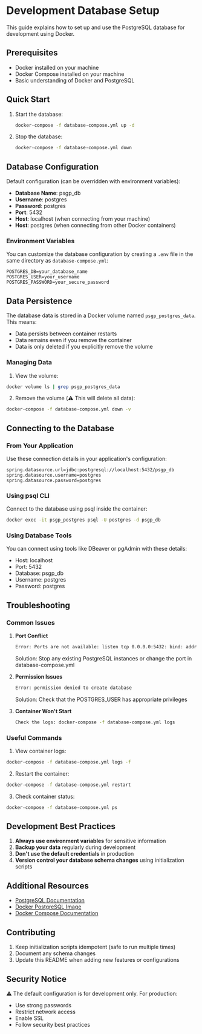 # Development Database Setup

This guide explains how to set up and use the PostgreSQL database for development using Docker.

## Prerequisites

- Docker installed on your machine
- Docker Compose installed on your machine
- Basic understanding of Docker and PostgreSQL

## Quick Start

1. Start the database:

    ```bash
    docker-compose -f database-compose.yml up -d
    ```

2. Stop the database:

    ```bash
    docker-compose -f database-compose.yml down
    ```

## Database Configuration

Default configuration (can be overridden with environment variables):

- **Database Name**: psgp_db
- **Username**: postgres
- **Password**: postgres
- **Port**: 5432
- **Host**: localhost (when connecting from your machine)
- **Host**: postgres (when connecting from other Docker containers)

### Environment Variables

You can customize the database configuration by creating a `.env` file in the same directory as `database-compose.yml`:

```env
POSTGRES_DB=your_database_name
POSTGRES_USER=your_username
POSTGRES_PASSWORD=your_secure_password
```

## Data Persistence

The database data is stored in a Docker volume named `psgp_postgres_data`. This means:

- Data persists between container restarts
- Data remains even if you remove the container
- Data is only deleted if you explicitly remove the volume

### Managing Data

1. View the volume:

```bash
docker volume ls | grep psgp_postgres_data
```

2. Remove the volume (⚠️ This will delete all data):

```bash
docker-compose -f database-compose.yml down -v
```

## Connecting to the Database

### From Your Application

Use these connection details in your application's configuration:

```properties
spring.datasource.url=jdbc:postgresql://localhost:5432/psgp_db
spring.datasource.username=postgres
spring.datasource.password=postgres
```

### Using psql CLI

Connect to the database using psql inside the container:

```bash
docker exec -it psgp_postgres psql -U postgres -d psgp_db
```

### Using Database Tools

You can connect using tools like DBeaver or pgAdmin with these details:

- Host: localhost
- Port: 5432
- Database: psgp_db
- Username: postgres
- Password: postgres

## Troubleshooting

### Common Issues

1. **Port Conflict**

   ```bash
   Error: Ports are not available: listen tcp 0.0.0.0:5432: bind: address already in use
   ```
   Solution: Stop any existing PostgreSQL instances or change the port in database-compose.yml

2. **Permission Issues**

   ```bash
   Error: permission denied to create database
   ```
   Solution: Check that the POSTGRES_USER has appropriate privileges

3. **Container Won't Start**

   ```bash
   Check the logs: docker-compose -f database-compose.yml logs
   ```

### Useful Commands

1. View container logs:

```bash
docker-compose -f database-compose.yml logs -f
```

2. Restart the container:

```bash
docker-compose -f database-compose.yml restart
```

3. Check container status:

```bash
docker-compose -f database-compose.yml ps
```

## Development Best Practices

1. **Always use environment variables** for sensitive information
2. **Backup your data** regularly during development
3. **Don't use the default credentials** in production
4. **Version control your database schema changes** using initialization scripts

## Additional Resources

- [PostgreSQL Documentation](https://www.postgresql.org/docs/)
- [Docker PostgreSQL Image](https://hub.docker.com/_/postgres)
- [Docker Compose Documentation](https://docs.docker.com/compose/)

## Contributing

1. Keep initialization scripts idempotent (safe to run multiple times)
2. Document any schema changes
3. Update this README when adding new features or configurations

## Security Notice

⚠️ The default configuration is for development only. For production:

- Use strong passwords
- Restrict network access
- Enable SSL
- Follow security best practices

